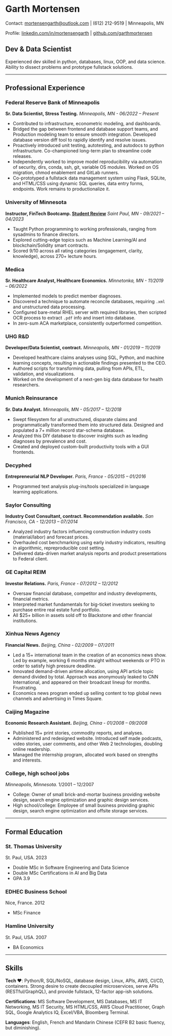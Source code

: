 # Garth Mortensen

Contact: mortensengarth@outlook.com | (612) 212-9519 | Minneapolis, MN

Profile: [linkedin.com/in/mortensengarth](linkedin.com/in/mortensengarth) | [github.com/garthmortensen](github.com/garthmortensen)

## Dev & Data Scientist

Experienced dev skilled in python, databases, linux, OOP, and data science. Ability to dissect problems and prototype fullstack solutions.

---

## Professional Experience

### Federal Reserve Bank of Minneapolis

**Sr. Data Scientist, Stress Testing.**
*Minneapolis, MN - 06/2022 – Present*

- Contributed to infrastructure, econometric modeling, and dashboards.
- Bridged the gap between frontend and database support teams, and Production modeling team to ensure smooth integration. Developed database version diff tool to rapidly identify and resolve issues.
- Proactively introduced unit testing, autotesting, and autodocs to python infrastructure. Co-championed long-term plan to streamline code releases.
- Independently worked to improve model reproducibility via automation of security, dirs, conda, ssh, git, variable OS modules. Worked on OS migration, chmod enablement and GitLab runners.
- Co-prototyped a fullstack data management system using Flask, SQLite, and HTML/CSS using dynamic SQL queries, data entry forms, endpoints. Work remains to productionalize it.

### University of Minnesota
**Instructor, FinTech Bootcamp. [Student Review](https://www.coursereport.com/schools/university-of-minnesota-boot-camps?shared_review=42025#reviews)**
*Saint Paul, MN - 09/2021 – 04/2023*

- Taught Python programming to working professionals, ranging from sysadmins to finance directors.
- Explored cutting-edge topics such as Machine Learning/AI and blockchain/Solidity smart contracts.
- Scored 9/10 across all rating categories (engagement, clarity, knowledge), across 270+ lecture hours.

### Medica
**Sr. Healthcare Analyst, Healthcare Economics.**
*Minnetonka, MN - 11/2019 – 06/2022*

- Implemented models to predict member diagnoses.
- Discovered a technique to automate reconcile databases, requiring `.xml` and unstructured data processing.
- Configured bare-metal RHEL server with required libraries, then scripted OCR process to extract `.pdf` info and insert into database.
- In zero-sum ACA marketplace, consistently outperformed competition.

### UHG R&D
**Developer/Data Scientist, contract.**
*Minneapolis, MN - 01/2019 – 11/2019*

- Developed healthcare claims analyses using SQL, Python, and machine learning concepts, resulting in actionable findings presented to the CEO.
- Authored scripts for transforming data, pulling from APIs, ETL, validation, and visualizations.
- Worked on the development of a next-gen big data database for health researchers.

### Munich Reinsurance
**Sr. Data Analyst.**
*Minneapolis, MN - 05/2017 – 12/2018*

- Swept filesystem for all unstructured, disparate claims and programmatically transformed them into structured data. Designed and populated a 7+ million record star-schema database.
- Analyzed this DIY database to discover insights such as leading diagnoses by prevalence and cost.
- Created and deployed custom-built productivity tools with a GUI frontends.

### Decyphed
**Entrepreneurial NLP Developer.**
*Paris, France - 05/2015 – 01/2016*

- Programmed text analysis plug-ins/tools specialized in language learning applications.

### Saylor Consulting
**Industry Cost Consultant, contract. Recommendation available.**
*San Francisco, CA - 12/2013 – 07/2014*

- Analyzed industry factors influencing construction industry costs (material/labor) and forecast prices.
- Overhauled cost benchmarking using early industry indicators, resulting in algorithmic, repreproducible cost setting.
- Delivered data-driven market analysis reports and product presentations to Federal client.

### GE Capital REIM
**Investor Relations.**
*Paris, France - 07/2012 – 12/2012*

- Oversaw financial database, competitor and industry developments, financial metrics.
- Interpreted market fundamentals for big-ticket investors seeking to purchase entire real estate fund portfolio. 
- All $25+ billion in assets sold off to Blackstone and other financial institutions.

### Xinhua News Agency
**Financial News.**
*Beijing, China - 02/2009 – 07/2011*

- Led a 15+ international team in the creation of an economics news show. Led by example, working 6 months straight without weekends or PTO in order to satisfy high pressure deadline.
- Innovated demand-driven airtime allocation, using API article topic demand divided by total. Approach was anonymously leaked to CNN International, and appeared on their broadcast lineup for months. Frustrating.
- Economics news program ended up selling content to top global news channels and advertising in Times Square.

### Caijing Magazine
**Economic Research Assistant.**
*Beijing, China - 01/2008 – 09/2008*

- Published 15+ print stories, commodity reports, and analyses.
- Administered and redesigned website. Introduced self made podcasts, video stories, user comments, and other Web 2 technologies, doubling online readership.
- Managed the internship program, allocated work based on strengths and interests.

### College, high school jobs

*Minneapolis, Minnesota.* 1/2001 – 12/2007

- College: Owner of small brick-and-mortar business providing website design, search engine optimization and graphic design services.
- High school/college: Employee of small business providing graphic design, search engine optimization and offsite storage services.

---

## Formal Education

### St. Thomas University
St. Paul, USA. 2023
  - Double MSc in Software Engineering and Data Science
  - Double MSc Certifications in AI and Big Data
  - GPA 3.9
### EDHEC Business School
Nice, France. 2012
  - MSc Finance
### Hamline University
St. Paul, USA. 2007
  - BA Economics

---

## Skills

**Tech ♥**: Python/R, SQL/NoSQL, database design, Linux, APIs, AWS, CI/CD, containers. Strong desire to create decoupled microservices, serve APIs (RESTful/GraphQL), and provide fullstack, 12-factor app-ish solutions.

**Certifications**: MS Software Development, MS Databases, MS IT Networking, MS IT Security, MS HTML/CSS, AWS Cloud Practitioner, Graph SQL, Google Analytics IQ, Excel/VBA, Bloomberg Terminal.

**Languages**: English, French and Mandarin Chinese (CEFR B2 basic fluency, but diminishing).
